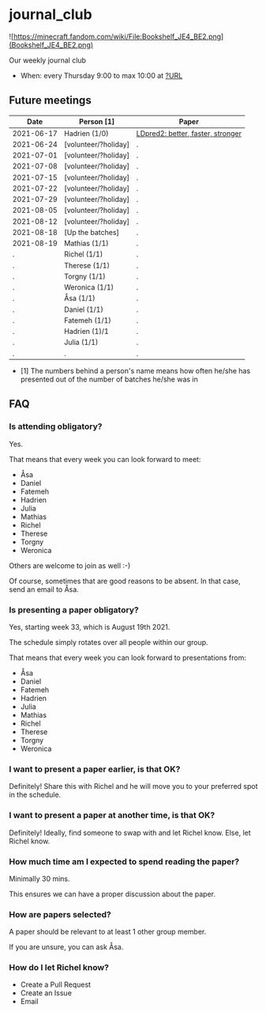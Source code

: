 # journal_club

![https://minecraft.fandom.com/wiki/File:Bookshelf_JE4_BE2.png](Bookshelf_JE4_BE2.png)

Our weekly journal club

  * When: every Thursday 9:00 to max 10:00 at [?URL](https://github.com/AJResearchGroup/journal_club/issues/1)

## Future meetings

Date      |Person [1]      |Paper
----------|----------------|----------------------------------------------------------------------------------------------------------
2021-06-17|Hadrien (1/0)   |[LDpred2: better, faster, stronger](https://academic.oup.com/bioinformatics/article/36/22-23/5424/6039173)
2021-06-24|[volunteer/?holiday]|.
2021-07-01|[volunteer/?holiday]|.
2021-07-08|[volunteer/?holiday]|.
2021-07-15|[volunteer/?holiday]|.
2021-07-22|[volunteer/?holiday]|.
2021-07-29|[volunteer/?holiday]|.
2021-08-05|[volunteer/?holiday]|.
2021-08-12|[volunteer/?holiday]|.
2021-08-18|[Up the batches]|.
2021-08-19|Mathias (1/1)   |.
.         |Richel (1/1)    |.
.         |Therese (1/1)   |.
.         |Torgny (1/1)    |.
.         |Weronica (1/1)  |.
.         |Åsa (1/1)       |.
.         |Daniel (1/1)    |.
.         |Fatemeh (1/1)   |.
.         |Hadrien (1)/1   |.
.         |Julia (1/1)     |.
.         |.               |.

 * [1] The numbers behind a person's name means how often he/she has presented
       out of the number of batches he/she was in

## FAQ

### Is attending obligatory?

Yes. 

That means that every week you can look forward to meet:

 * Åsa
 * Daniel
 * Fatemeh
 * Hadrien
 * Julia
 * Mathias
 * Richel
 * Therese
 * Torgny
 * Weronica

Others are welcome to join as well :-)

Of course, sometimes that are good reasons to be absent.
In that case, send an email to Åsa.

### Is presenting a paper obligatory?

Yes, starting week 33, which is August 19th 2021.

The schedule simply rotates over all people within our group.

That means that every week you can look forward to presentations from:

 * Åsa
 * Daniel
 * Fatemeh
 * Hadrien
 * Julia
 * Mathias
 * Richel
 * Therese
 * Torgny
 * Weronica

### I want to present a paper earlier, is that OK?

Definitely! Share this with Richel and he will move you to your
preferred spot in the schedule.

### I want to present a paper at another time, is that OK?

Definitely! Ideally, find someone to swap with and let Richel know.
Else, let Richel know.

### How much time am I expected to spend reading the paper?

Minimally 30 mins.

This ensures we can have a proper discussion about the paper.

### How are papers selected?

A paper should be relevant to at least 1 other group member.

If you are unsure, you can ask Åsa.

### How do I let Richel know?

 * Create a Pull Request
 * Create an Issue
 * Email

